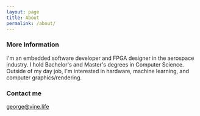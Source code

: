 ```yaml
---
layout: page
title: About
permalink: /about/
---
```


### More Information

I'm an embedded software developer and FPGA designer in the aerospace industry. I hold Bachelor's and Master's degrees
in Computer Science. Outside of my day job, I'm interested in hardware, machine learning, and computer graphics/rendering.

### Contact me

[george@vine.life](mailto:george@vine.life)